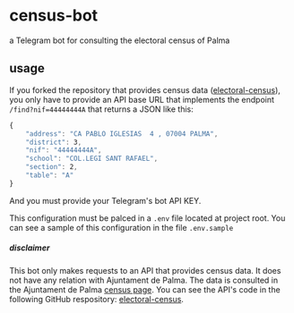# census-bot
a Telegram bot for consulting the electoral census of Palma

## usage
If you forked the repository that provides census data ([electoral-census](https://www.github.com/joanfont/electoral-census)), 
you only have to provide an API base URL that implements the endpoint `/find?nif=44444444A` that returns a JSON like this:

```javascript
{
    "address": "CA PABLO IGLESIAS  4 , 07004 PALMA",
    "district": ​3,
    "nif": "44444444A",
    "school": "COL.LEGI SANT RAFAEL",
    "section": ​2,
    "table": "A"
}
```

And you must provide your Telegram's bot API KEY. 

This configuration must be palced in a `.env` file located at project root. You can see a sample of this configuration in the file `.env.sample`

##### disclaimer
This bot only makes requests to an API that provides census data. It does not have any relation with Ajuntament de Palma. 
The data is consulted in the Ajuntament de Palma [census page](http://cens.palmademallorca.es/cens/dinamic/Consulta.htm).
You can see the API's code in the following GitHub respository: [electoral-census](https://www.github.com/joanfont/electoral-census).